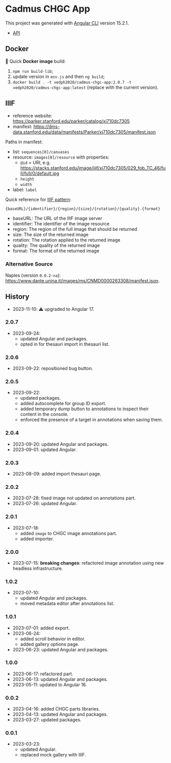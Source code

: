 # Cadmus CHGC App

This project was generated with [Angular CLI](https://github.com/angular/angular-cli) version 15.2.1.

- [API](https://github.com/vedph/cadmus-chgc-api)

## Docker

🐋 Quick **Docker image** build:

1. `npm run build-lib`;
2. update version in `env.js` and then `ng build`;
3. `docker build . -t vedph2020/cadmus-chgc-app:2.0.7 -t vedph2020/cadmus-chgc-app:latest` (replace with the current version).

## IIIF

- reference website: <https://parker.stanford.edu/parker/catalog/xj710dc7305>
- manifest: <https://dms-data.stanford.edu/data/manifests/Parker/xj710dc7305/manifest.json>

Paths in manifest:

- list: `sequences[0]/canvases`
- resource: `images[0]/resource` with properties:
  - `@id` = URI, e.g. <https://stacks.stanford.edu/image/iiif/xj710dc7305/029_fob_TC_46/full/full/0/default.jpg>
  - `height`
  - `width`
- label: `label`

Quick reference for [IIIF pattern](https://iiif.io/api/image/3.0/#image-request-uri-syntax):

```txt
{baseURL}/{identifier}/{region}/{size}/{rotation}/{quality}.{format}
```

- baseURL: The URL of the IIIF image server
- identifier: The identifier of the image resource
- region: The region of the full image that should be returned
- size: The size of the returned image
- rotation: The rotation applied to the returned image
- quality: The quality of the returned image
- format: The format of the returned image

### Alternative Source

Naples (version `0.0.2-na`): <https://www.dante.unina.it/images/ms/CNMD0000263308/manifest.json>.

## History

- 2023-11-10: ⚠️ upgraded to Angular 17.

### 2.0.7

- 2023-09-24:
  - updated Angular and packages.
  - opted in for thesauri import in thesauri list.

### 2.0.6

- 2023-09-22: repositioned bug button.

### 2.0.5

- 2023-09-22:
  - updated packages.
  - added autocomplete for group ID export.
  - added temporary dump button to annotations to inspect their content in the console.
  - enforced the presence of a target in annotations when saving them.

### 2.0.4

- 2023-09-20: updated Angular and packages.
- 2023-09-01: updated Angular.

### 2.0.3

- 2023-08-09: added import thesauri page.

### 2.0.2

- 2023-07-28: fixed image not updated on annotations part.
- 2023-07-26: updated Angular.

### 2.0.1

- 2023-07-18:
  - added `image` to CHGC image annotations part.
  - added importer.

### 2.0.0

- 2023-07-15: **breaking changes**: refactored image annotation using new headless infrastructure.

### 1.0.2

- 2023-07-10:
  - updated Angular and packages.
  - moved metadata editor after annotations list.

### 1.0.1

- 2023-07-01: added export.
- 2023-06-24:
  - added scroll behavior in editor.
  - added gallery options page.
- 2023-06-23: updated Angular and packages.

### 1.0.0

- 2023-06-17: refactored part.
- 2023-06-13: updated Angular and packages.
- 2023-05-11: updated to Angular 16.

### 0.0.2

- 2023-04-16: added CHGC parts libraries.
- 2023-04-13: updated Angular and packages.
- 2023-03-27: updated packages.

### 0.0.1

- 2023-03-23:
  - updated Angular.
  - replaced mock gallery with IIIF.
